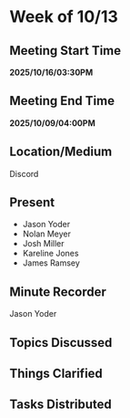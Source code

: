 # Week of 10/13

## Meeting Start Time

**2025/10/16/03:30PM** 

## Meeting End Time

**2025/10/09/04:00PM**

## Location/Medium

Discord

## Present
- Jason Yoder
- Nolan Meyer
- Josh Miller
- Kareline Jones
- James Ramsey

## Minute Recorder
Jason Yoder

## Topics Discussed


## Things Clarified


## Tasks Distributed
